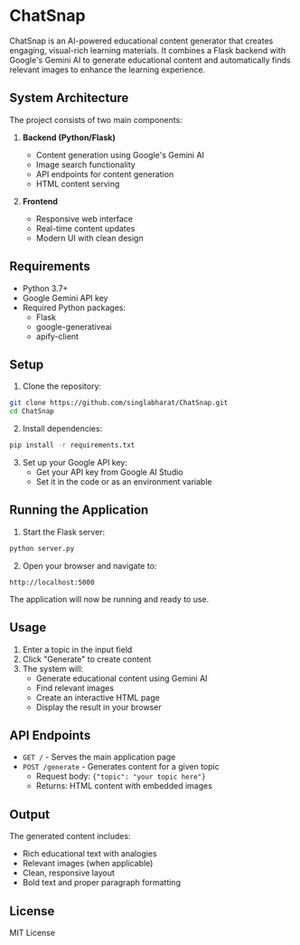 # ChatSnap

ChatSnap is an AI-powered educational content generator that creates engaging, visual-rich learning materials. It combines a Flask backend with Google's Gemini AI to generate educational content and automatically finds relevant images to enhance the learning experience.

## System Architecture

The project consists of two main components:
1. **Backend (Python/Flask)**
   - Content generation using Google's Gemini AI
   - Image search functionality
   - API endpoints for content generation
   - HTML content serving

2. **Frontend**
   - Responsive web interface
   - Real-time content updates
   - Modern UI with clean design

## Requirements

- Python 3.7+
- Google Gemini API key
- Required Python packages:
  - Flask
  - google-generativeai
  - apify-client

## Setup

1. Clone the repository:
```bash
git clone https://github.com/singlabharat/ChatSnap.git
cd ChatSnap
```

2. Install dependencies:
```bash
pip install -r requirements.txt
```

3. Set up your Google API key:
   - Get your API key from Google AI Studio
   - Set it in the code or as an environment variable

## Running the Application

1. Start the Flask server:
```bash
python server.py
```

2. Open your browser and navigate to:
```
http://localhost:5000
```

The application will now be running and ready to use.

## Usage

1. Enter a topic in the input field
2. Click "Generate" to create content
3. The system will:
   - Generate educational content using Gemini AI
   - Find relevant images
   - Create an interactive HTML page
   - Display the result in your browser

## API Endpoints

- `GET /` - Serves the main application page
- `POST /generate` - Generates content for a given topic
  - Request body: `{"topic": "your topic here"}`
  - Returns: HTML content with embedded images

## Output

The generated content includes:
- Rich educational text with analogies
- Relevant images (when applicable)
- Clean, responsive layout
- Bold text and proper paragraph formatting

## License

MIT License 